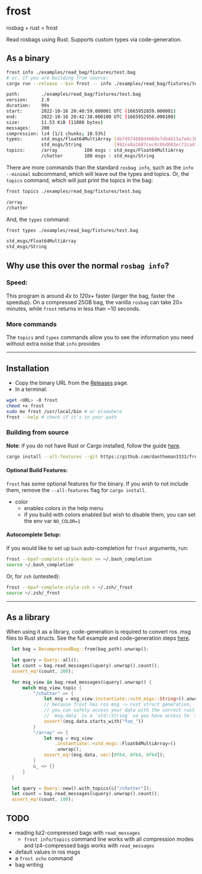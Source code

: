 # frost
rosbag + rust = frost

Read rosbags using Rust. Supports custom types via code-generation.

## As a binary

```bash
frost info ./examples/read_bag/fixtures/test.bag
# or, if you are building from source:
cargo run --release --bin frost -- info ./examples/read_bag/fixtures/test.bag
```
```bash
path:        ./examples/read_bag/fixtures/test.bag
version:     2.0
duration:    99s
start:       2022-10-16 20:40:59.000001 UTC (1665952859.000001)
end:         2022-10-16 20:42:38.000100 UTC (1665952958.000100)
size:        11.53 KiB (11808 bytes)
messages:    200
compression: lz4 [1/1 chunks; 18.53%]
types:       std_msgs/Float64MultiArray [4b7d974086d4060e7db4613a7e6c3ba4]
             std_msgs/String            [992ce8a1687cec8c8bd883ec73ca41d1]
topics:      /array          100 msgs : std_msgs/Float64MultiArray
             /chatter        100 msgs : std_msgs/String
```

There are more commands than the standard `rosbag info`, such as the `info --minimal` subcommand, which will leave out the types and topics. Or, the `topics` command, which will just print the topics in the bag:
```bash
frost topics ./examples/read_bag/fixtures/test.bag
```
```bash
/array
/chatter
```
And, the `types` command:
```bash
frost types ./examples/read_bag/fixtures/test.bag
```
```bash
std_msgs/Float64MultiArray
std_msgs/String
```

## Why use this over the normal `rosbag info`?

### Speed:
This program is around *4x to 120x+* faster (larger the bag, faster the speedup).
On a compressed 25GB bag, the vanilla `rosbag` can take 20+ minutes, while `frost` returns in less than ~10 seconds. 

### More commands
The `topics` and `types` commands allow you to see the information you need without extra noise that `info` provides

--------------------------------------------------------
## Installation
- Copy the binary URL from the [Releases](https://github.com/kramer425/frost/releases/) page.
- In a terminal:
```bash
wget <URL> -O frost
chmod +x frost
sudo mv frost /usr/local/bin # or elsewhere
frost --help # check if it's in your path
```


### Building from source
**Note**: if you do not have Rust or Cargo installed, follow the guide [here](https://www.rust-lang.org/tools/install).

```bash
cargo install --all-features --git https://github.com/dantheman3333/frost.git frost 
```

#### Optional Build Features:
`frost` has some optional features for the binary. If you wish to not include them, remove the `--all-features` flag for `cargo install`.  
- color
  - enables colors in the help menu
  - if you build with colors enabled but wish to disable them, you can set the env var `NO_COLOR=1`

#### Autocomplete Setup:
If you would like to set up `bash` auto-completion for `frost` arguments, run:
```bash
frost --bpaf-complete-style-bash >> ~/.bash_completion
source ~/.bash_completion
```
Or, for `zsh` (untested):
```zsh
frost --bpaf-complete-style-zsh > ~/.zsh/_frost
source ~/.zsh/_frost
```
--------------------------------------------------------

## As a library

When using it as a library, code-generation is required to convert ros .msg files to Rust structs. 
See the full example and code-generation steps [here](examples/read_bag).

```rust
  let bag = DecompressedBag::from(bag_path).unwrap();

  let query = Query::all();
  let count = bag.read_messages(&query).unwrap().count();
  assert_eq!(count, 200);

  for msg_view in bag.read_messages(&query).unwrap() {
      match msg_view.topic {
          "/chatter" => {
              let msg = msg_view.instantiate::<std_msgs::String>().unwrap();
              // because frost has ros msg -> rust struct generation,
              // you can safely access your data with the correct rust types: 
              // `msg.data` is a `std::String` so you have access to `starts_with`
              assert!(msg.data.starts_with("foo_"))
          }
          "/array" => {
              let msg = msg_view
                  .instantiate::<std_msgs::Float64MultiArray>()
                  .unwrap();
              assert_eq!(msg.data, vec![0f64, 0f64, 0f64]);
          }
          &_ => {}
      }
  }

  let query = Query::new().with_topics(&["/chatter"]);
  let count = bag.read_messages(&query).unwrap().count();
  assert_eq!(count, 100);
```

## TODO

- reading bz2-compressed bags with `read_messages`
    - `frost info/topics` command line works with all compression modes and lz4-compressed bags works with `read_messages`
- default values in ros msgs
- a `frost echo` command
- bag writing
